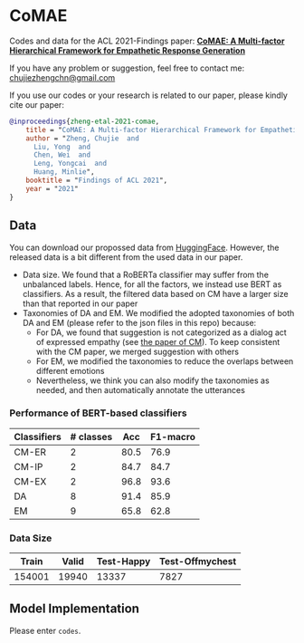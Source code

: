 # CoMAE

Codes and data for the ACL 2021-Findings paper: **[CoMAE: A Multi-factor Hierarchical Framework for Empathetic Response Generation](https://arxiv.org/abs/2105.08316)**

If you have any problem or suggestion, feel free to contact me: chujiezhengchn@gmail.com

If you use our codes or your research is related to our paper, please kindly cite our paper:

```bib
@inproceedings{zheng-etal-2021-comae,
    title = "CoMAE: A Multi-factor Hierarchical Framework for Empathetic Response Generation",
    author = "Zheng, Chujie  and
      Liu, Yong  and
      Chen, Wei  and
      Leng, Yongcai  and
      Huang, Minlie",
    booktitle = "Findings of ACL 2021",
    year = "2021"
}
```

## Data

You can download our propossed data from [HuggingFace](https://huggingface.co/datasets/chujiezheng/comae). However, the released data is a bit different from the used data in our paper.

- Data size. We found that a RoBERTa classifier may suffer from the unbalanced labels. Hence, for all the factors, we instead use BERT as classifiers. As a result, the filtered data based on CM have a larger size than that reported in our paper
- Taxonomies of DA and EM. We modified the adopted taxonomies of both DA and EM (please refer to the json files in this repo) because:
  - For DA, we found that suggestion is not categorized as a dialog act of expressed empathy (see [the paper of CM](https://arxiv.org/abs/2009.08441)). To keep consistent with the CM paper, we merged suggestion with others
  - For EM, we modified the taxonomies to reduce the overlaps between different emotions
  - Nevertheless, we think you can also modify the taxonomies as needed, and then automatically annotate the utterances

### Performance of BERT-based classifiers

| Classifiers | # classes | Acc  | F1-macro |
| ----------- | --------- | ---- | -------- |
| CM-ER       | 2         | 80.5 | 76.9     |
| CM-IP       | 2         | 84.7 | 84.7     |
| CM-EX       | 2         | 96.8 | 93.6     |
| DA          | 8         | 91.4 | 85.9     |
| EM          | 9         | 65.8 | 62.8     |

### Data Size

| Train  | Valid | Test-Happy | Test-Offmychest |
| ------ | ----- | ---------- | --------------- |
| 154001 | 19940 | 13337      | 7827            |

## Model Implementation

Please enter `codes`.

